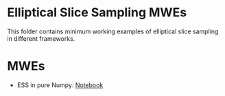 # Elliptical Slice Sampling MWEs
This folder contains minimum working examples of elliptical slice sampling in different frameworks.

# MWEs
* ESS in pure Numpy: [Notebook](https://github.com/adiehl96/master/blob/main/dev/Elliptical%20Slice%20Sampling/Numpy.ipynb)
